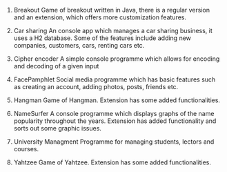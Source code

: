 1) Breakout
   Game of breakout written in Java, there is a regular version and an extension, which offers more customization features.

2) Car sharing
   An console app which manages a car sharing business, it uses a H2 database. Some of the features include adding new companies, customers, cars, renting cars etc.
   
3) Cipher encoder
   A simple console programme which allows for encoding and decoding of a given input

4) FacePamphlet
   Social media programme which has basic features such as creating an account, adding photos, posts, friends etc.
   
5) Hangman
   Game of Hangman. Extension has some added functionalities.
   
6) NameSurfer
   A console programme which displays graphs of the name popularity throughout the years. Extension has added functionality and sorts out some graphic issues.
   
7) University Managment
   Programme for managing students, lectors and courses.
   
8) Yahtzee
   Game of Yahtzee. Extension has some added functionalities.
